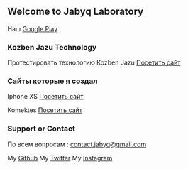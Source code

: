 ## Welcome to Jabyq Laboratory
Наш [Google Play](https://play.google.com/store/apps/dev?id=6423833022222539116) 

### Kozben Jazu Technology
Протестировать технологию Kozben Jazu [Посетить сайт](https://kozben-jazu.netlify.app/)

### Сайты которые я создал
Iphone XS [Посетить сайт](https://jabyqlab.github.io/iphone/)

Komektes [Посетить сайт](https://komektes.github.io/info/)

### Support or Contact
По всем вопросам : contact.jabyq@gmail.com

My [Github](https://github.com/jabyqlab)
My [Twitter](https://twitter.com/ongar_dev)
My [Instagram](https://www.instagram.com/ongar.dev/)




